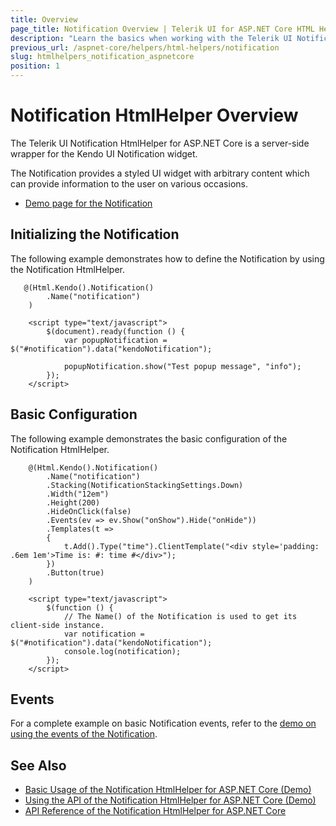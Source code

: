 ```yaml
---
title: Overview
page_title: Notification Overview | Telerik UI for ASP.NET Core HTML Helpers
description: "Learn the basics when working with the Telerik UI Notification HtmlHelper for ASP.NET Core (MVC 6 or ASP.NET Core MVC)."
previous_url: /aspnet-core/helpers/html-helpers/notification
slug: htmlhelpers_notification_aspnetcore
position: 1
---
```


# Notification HtmlHelper Overview

The Telerik UI Notification HtmlHelper for ASP.NET Core is a server-side wrapper for the Kendo UI Notification widget.

The Notification provides a styled UI widget with arbitrary content which can provide information to the user on various occasions.

* [Demo page for the Notification](https://demos.telerik.com/aspnet-core/notification/index)

## Initializing the Notification

The following example demonstrates how to define the Notification by using the Notification HtmlHelper.

```
   @(Html.Kendo().Notification()
        .Name("notification")
    )

    <script type="text/javascript">
        $(document).ready(function () {
            var popupNotification = $("#notification").data("kendoNotification");

            popupNotification.show("Test popup message", "info");                        
        });
    </script>
```

## Basic Configuration

The following example demonstrates the basic configuration of the Notification HtmlHelper.

```    
    @(Html.Kendo().Notification()
        .Name("notification")
        .Stacking(NotificationStackingSettings.Down)
        .Width("12em")
        .Height(200)
        .HideOnClick(false)
        .Events(ev => ev.Show("onShow").Hide("onHide"))
        .Templates(t =>
        {
            t.Add().Type("time").ClientTemplate("<div style='padding: .6em 1em'>Time is: #: time #</div>");
        })
        .Button(true)
    )

    <script type="text/javascript">
        $(function () {
            // The Name() of the Notification is used to get its client-side instance.
            var notification = $("#notification").data("kendoNotification");
            console.log(notification);
        });
    </script>
```

## Events

For a complete example on basic Notification events, refer to the [demo on using the events of the Notification](https://demos.telerik.com/aspnet-core/notification/events).

## See Also

* [Basic Usage of the Notification HtmlHelper for ASP.NET Core (Demo)](https://demos.telerik.com/aspnet-core/notification)
* [Using the API of the Notification HtmlHelper for ASP.NET Core (Demo)](https://demos.telerik.com/aspnet-core/notification/api)
* [API Reference of the Notification HtmlHelper for ASP.NET Core](/api/notification)
